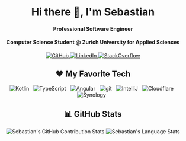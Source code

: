 <h1 align="center">Hi there 👋, I'm Sebastian</h1>

<h4 align="center">Professional Software Engineer</h4>
<h4 align="center">Computer Science Student @ Zurich University for Applied Sciences</h4>

<p align="center">
  <a href="https://github.com/Wernerson">
    <img src="https://img.shields.io/badge/GitHub-181717?style=for-the-badge&logo=github&logoColor=white" alt="GitHub" />
  </a>
  <a href="https://www.linkedin.com/in/sebastian-brunner-424157214/">
    <img src="https://img.shields.io/badge/LinkedIn-0A66C2?style=for-the-badge&logo=linkedin&logoColor=white" alt="LinkedIn" />
  </a>
  <a href="https://stackoverflow.com/users/5300473/spitzbueb?tab=profile">
    <img src="https://img.shields.io/badge/StackOverflow-F58025?style=for-the-badge&logo=stackoverflow&logoColor=white" alt="StackOverflow" />
  </a>
</p>

<h2 align="center">❤ My Favorite Tech</h2>

<p align="center">
  <img src="https://img.shields.io/badge/Kotlin-0095D5?&style=for-the-badge&logo=kotlin&logoColor=white" alt="Kotlin" />&nbsp;&nbsp;
  <img src="https://img.shields.io/badge/TypeScript-3178C6?style=for-the-badge&logo=typescript&logoColor=white" alt="TypeScript" />&nbsp;&nbsp;
  <img src="https://img.shields.io/badge/Angular-DD0031?style=for-the-badge&logo=angular&logoColor=white" alt="Angular" />&nbsp;&nbsp;
  <img src="https://img.shields.io/badge/Git-F05032?style=for-the-badge&logo=git&logoColor=white" alt="git" />&nbsp;&nbsp;
  <img src="https://img.shields.io/badge/IntelliJIDEA-000000.svg?style=for-the-badge&logo=intellij-idea&logoColor=white" alt="IntelliJ" />&nbsp;&nbsp;
  <img src="https://img.shields.io/badge/Cloudflare-F38020.svg?style=for-the-badge&logo=cloudflare&logoColor=white" alt="Cloudflare" />&nbsp;&nbsp;
  <img src="https://img.shields.io/badge/Synology-B5B5B6.svg?style=for-the-badge&logo=synology&logoColor=white" alt="Synology" />&nbsp;&nbsp;
</p>

<h2 align="center">📊 GitHub Stats</h2>

<p align="center">
  <!-- https://github.com/anuraghazra/github-readme-stats -->
  <img src="https://github-readme-stats.vercel.app/api?username=Wernerson&include_all_commits=true&count_private=true&show_icons=true&line_height=20" alt="Sebastian's GitHub Contribution Stats" />
  <img src="https://github-readme-stats.vercel.app/api/top-langs/?username=Wernerson&layout=compact" alt="Sebastian's Language Stats" />
</p>

<!--
**Wernerson/Wernerson** is a ✨ _special_ ✨ repository because its `README.md` (this file) appears on your GitHub profile.

Here are some ideas to get you started:

- 🔭 I’m currently working on ...
- 🌱 I’m currently learning ...
- 👯 I’m looking to collaborate on ...
- 🤔 I’m looking for help with ...
- 💬 Ask me about ...
- 📫 How to reach me: ...
- 😄 Pronouns: ...
- ⚡ Fun fact: ...
-->
